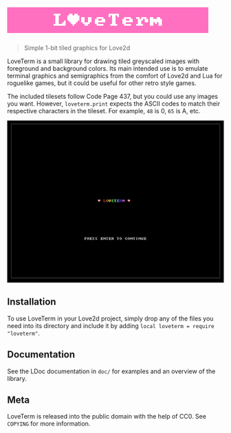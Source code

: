 # ![](assets/header.png)
> Simple 1-bit tiled graphics for Love2d

LoveTerm is a small library for drawing tiled greyscaled images with 
foreground and background colors. Its main intended use is to emulate
terminal graphics and semigraphics from the comfort of Love2d and Lua
for roguelike games, but it could be useful for other retro style games.

The included tilesets follow Code Page 437, but you could use any images
you want. However, `loveterm.print` expects the ASCII codes to match
their respective characters in the tileset. For example, `48` is 0, `65`
is A, etc.

![](assets/example.png)

## Installation
To use LoveTerm in your Love2d project, simply drop any of the files you
need into its directory and include it by adding 
`local loveterm = require "loveterm"`.

## Documentation
See the LDoc documentation in `doc/` for examples and an overview of the 
library.

## Meta
LoveTerm is released into the public domain with the help of CC0. See
`COPYING` for more information.
